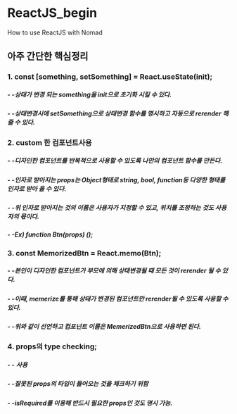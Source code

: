 # ReactJS_begin
How to use ReactJS with Nomad

## 아주 간단한 핵심정리

### 1. const [something, setSomething] = React.useState(init);
#####  - -상태가 변경 되는 something을 init으로 초기화 시킬 수 있다.
#####  - -상태변경시에 setSomething으로 상태변경 함수를 명시하고 자동으로 rerender 해줄 수 있다.
 
### 2. custom 한 컴포넌트사용
##### - -디자인한 컴포넌트를 반복적으로 사용할 수 있도록 나만의 컴포넌트 함수를 만든다.
##### - -인자로 받아지는 props는 Object형태로 string, bool, function등 다양한 형태를 인자로 받아 올 수 있다.
##### - -위 인자로 받아지는 것의 이름은 사용자가 지정할 수 있고, 위치를 조정하는 것도 사용자의 몫이다.
##### - -Ex) function Btn(props) ();

### 3. const MemorizedBtn = React.memo(Btn);
##### - -본인이 디자인한 컴포넌트가 부모에 의해 상태변경될 때 모든 것이 rerender 될 수 있다.
##### - -이때, memerize를 통해 상태가 변경된 컴포넌트만 rerender될 수 있도록 사용할 수 있다.
##### - -위와 같이 선언하고 컴포넌트 이름은 MemerizedBtn으로 사용하면 된다.

### 4. props의 type checking;
##### - -<script src="https://unpkg.com/prop-types@15.7.2/prop-types.js"></script> 사용
##### - -잘못된 props의 타입이 들어오는 것을 체크하기 위함
##### - -isRequired를 이용해 반드시 필요한 props인 것도 명시 가능.